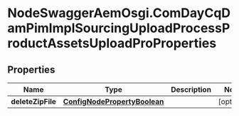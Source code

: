 # NodeSwaggerAemOsgi.ComDayCqDamPimImplSourcingUploadProcessProductAssetsUploadProProperties

## Properties

Name | Type | Description | Notes
------------ | ------------- | ------------- | -------------
**deleteZipFile** | [**ConfigNodePropertyBoolean**](ConfigNodePropertyBoolean.md) |  | [optional] 


